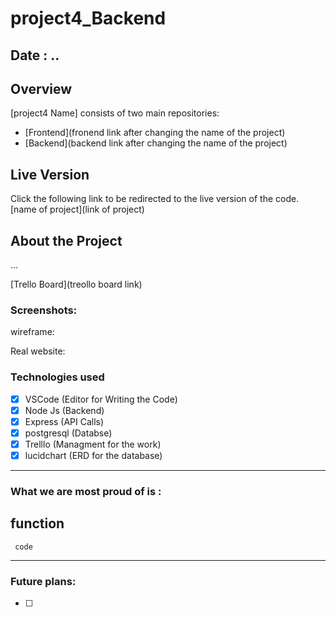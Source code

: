 # project4_Backend

## Date : ..

## Overview

[project4 Name] consists of two main repositories:

- [Frontend](fronend link after changing the name of the project)
- [Backend](backend link after changing the name of the project)

## Live Version
Click the following link to be redirected to the live version of the code. [name of project](link of project)

## About the Project
...

[Trello Board](treollo board link)

### Screenshots:
wireframe:


Real website:


### Technologies used

- [x] VSCode (Editor for Writing the Code)
- [x] Node Js (Backend) 
- [x] Express (API Calls)
- [x] postgresql (Databse)
- [x] Trelllo (Managment for the work)
- [x] lucidchart (ERD for the database)

---
### What we are most proud of is :
## function
```
 code
```
---
### Future plans:

- [ ] 
